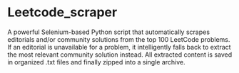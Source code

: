 # Leetcode_scraper
A powerful Selenium-based Python script that automatically scrapes editorials and/or community solutions from the top 100 LeetCode problems. If an editorial is unavailable for a problem, it intelligently falls back to extract the most relevant community solution instead. All extracted content is saved in organized .txt files and finally zipped into a single archive.


